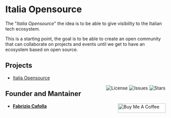 # Italia Opensource

The "*Italia Opensource*" the idea is to be able to give visibility to the Italian tech ecosystem.

This is a starting point, the goal is to be able to create an open community that can collaborate on projects and events until we get to have an ecosystem based on open source.

## Projects

- [Italia Opensource](https://github.com/italia-opensource/awesome-italia-opensource)
<img align="right" src="https://img.shields.io/github/stars/italia-opensource/awesome-italia-opensource?label=%E2%AD%90%EF%B8%8F&logo=github" alt="Stars"  style="padding: 1px !important;"> 
<img align="right" src="https://img.shields.io/github/issues-raw/italia-opensource/awesome-italia-opensource" alt="Issues"  style="padding: 1px !important;"> 
<img align="right" src="https://img.shields.io/github/license/italia-opensource/awesome-italia-opensource" alt="License"  style="padding: 1px !important;">


## Founder and Mantainer

- **[Fabrizio Cafolla](https://github.com/FabrizioCafolla)**
  <a href="https://www.buymeacoffee.com/fabriziocafolla" target="_blank"><img  align="right" src="https://www.buymeacoffee.com/assets/img/custom_images/orange_img.png" alt="Buy Me A Coffee" style="height: 30px !important; width: 150px !important" ></a>